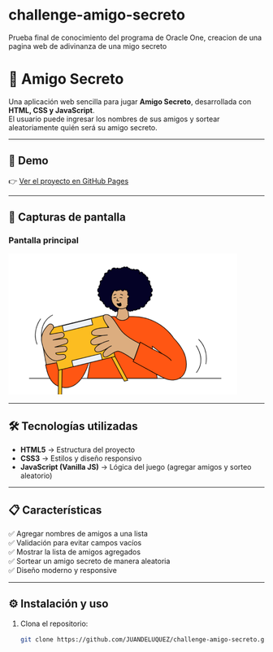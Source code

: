 # challenge-amigo-secreto

Prueba final de conocimiento del programa de Oracle One, creacion de una pagina web de adivinanza de una migo secreto

# 🎁 Amigo Secreto

Una aplicación web sencilla para jugar **Amigo Secreto**, desarrollada con **HTML, CSS y JavaScript**.  
El usuario puede ingresar los nombres de sus amigos y sortear aleatoriamente quién será su amigo secreto.

---

## 🚀 Demo

👉 [Ver el proyecto en GitHub Pages](https://juandeluquez.github.io/challenge-amigo-secreto/)  


---

## 📸 Capturas de pantalla

### Pantalla principal

![Pantalla principal](assets/amigo-secreto.png)

---

## 🛠️ Tecnologías utilizadas

- **HTML5** → Estructura del proyecto
- **CSS3** → Estilos y diseño responsivo
- **JavaScript (Vanilla JS)** → Lógica del juego (agregar amigos y sorteo aleatorio)

---

## 📋 Características

✅ Agregar nombres de amigos a una lista  
✅ Validación para evitar campos vacíos  
✅ Mostrar la lista de amigos agregados  
✅ Sortear un amigo secreto de manera aleatoria  
✅ Diseño moderno y responsive

---

## ⚙️ Instalación y uso

1. Clona el repositorio:
   ```bash
   git clone https://github.com/JUANDELUQUEZ/challenge-amigo-secreto.git
   ```
